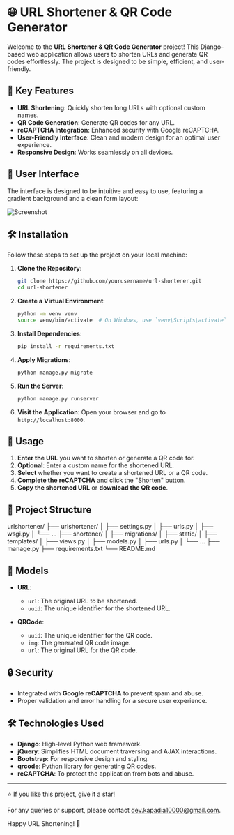 # 🌐 URL Shortener & QR Code Generator

Welcome to the **URL Shortener & QR Code Generator** project! This Django-based web application allows users to shorten URLs and generate QR codes effortlessly. The project is designed to be simple, efficient, and user-friendly.

## 🚀 Key Features

- **URL Shortening**: Quickly shorten long URLs with optional custom names.
- **QR Code Generation**: Generate QR codes for any URL.
- **reCAPTCHA Integration**: Enhanced security with Google reCAPTCHA.
- **User-Friendly Interface**: Clean and modern design for an optimal user experience.
- **Responsive Design**: Works seamlessly on all devices.

## 🎨 User Interface

The interface is designed to be intuitive and easy to use, featuring a gradient background and a clean form layout:

![Screenshot](screenshot.png)

## 🛠️ Installation

Follow these steps to set up the project on your local machine:

1. **Clone the Repository**:
    ```bash
    git clone https://github.com/yourusername/url-shortener.git
    cd url-shortener
    ```

2. **Create a Virtual Environment**:
    ```bash
    python -m venv venv
    source venv/bin/activate  # On Windows, use `venv\Scripts\activate`
    ```

3. **Install Dependencies**:
    ```bash
    pip install -r requirements.txt
    ```

4. **Apply Migrations**:
    ```bash
    python manage.py migrate
    ```

5. **Run the Server**:
    ```bash
    python manage.py runserver
    ```

6. **Visit the Application**:
    Open your browser and go to `http://localhost:8000`.

## 📝 Usage

1. **Enter the URL** you want to shorten or generate a QR code for.
2. **Optional**: Enter a custom name for the shortened URL.
3. **Select** whether you want to create a shortened URL or a QR code.
4. **Complete the reCAPTCHA** and click the "Shorten" button.
5. **Copy the shortened URL** or **download the QR code**.

## 📂 Project Structure

urlshortener/
├── urlshortener/
│ ├── settings.py
│ ├── urls.py
│ ├── wsgi.py
│ └── ...
├── shortener/
│ ├── migrations/
│ ├── static/
│ ├── templates/
│ ├── views.py
│ ├── models.py
│ ├── urls.py
│ └── ...
├── manage.py
├── requirements.txt
└── README.md


## 🧩 Models

- **URL**:
    - `url`: The original URL to be shortened.
    - `uuid`: The unique identifier for the shortened URL.

- **QRCode**:
    - `uuid`: The unique identifier for the QR code.
    - `img`: The generated QR code image.
    - `url`: The original URL for the QR code.

## 🔒 Security

- Integrated with **Google reCAPTCHA** to prevent spam and abuse.
- Proper validation and error handling for a secure user experience.

## 🛠️ Technologies Used

- **Django**: High-level Python web framework.
- **jQuery**: Simplifies HTML document traversing and AJAX interactions.
- **Bootstrap**: For responsive design and styling.
- **qrcode**: Python library for generating QR codes.
- **reCAPTCHA**: To protect the application from bots and abuse.

---

⭐ If you like this project, give it a star!

For any queries or support, please contact [dev.kapadia10000@gmail.com](mailto:dev.kapadia10000@gmail.com).

Happy URL Shortening! 🎉
